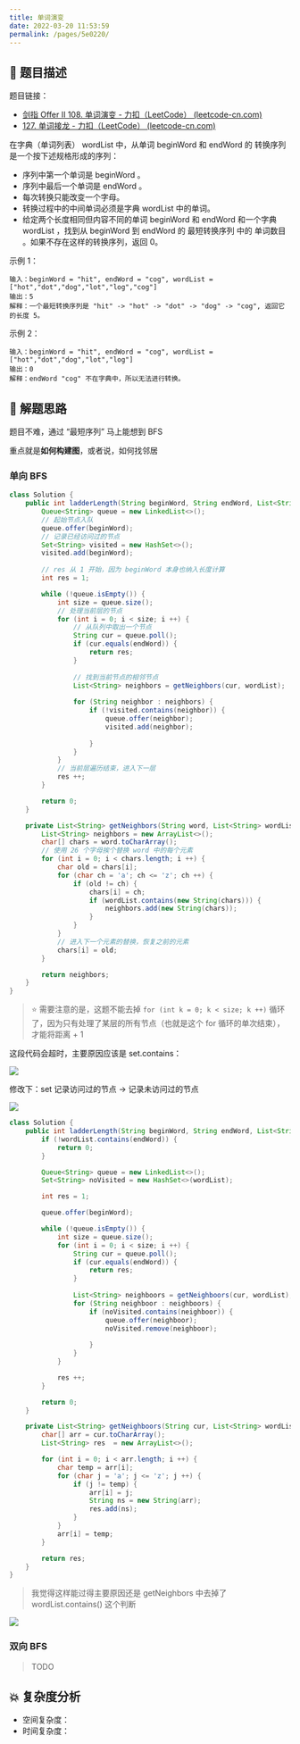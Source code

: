 ```yaml
---
title: 单词演变
date: 2022-03-20 11:53:59
permalink: /pages/5e0220/
---
```


## 📃 题目描述

题目链接：

- [剑指 Offer II 108. 单词演变 - 力扣（LeetCode） (leetcode-cn.com)](https://leetcode-cn.com/problems/om3reC/)
- [127. 单词接龙 - 力扣（LeetCode） (leetcode-cn.com)](https://leetcode-cn.com/problems/word-ladder/)

在字典（单词列表） wordList 中，从单词 beginWord 和 endWord 的 转换序列 是一个按下述规格形成的序列：

- 序列中第一个单词是 beginWord 。
- 序列中最后一个单词是 endWord 。
- 每次转换只能改变一个字母。
- 转换过程中的中间单词必须是字典 wordList 中的单词。
- 给定两个长度相同但内容不同的单词 beginWord 和 endWord 和一个字典 wordList ，找到从 beginWord 到 endWord 的 最短转换序列 中的 单词数目 。如果不存在这样的转换序列，返回 0。

示例 1：

```
输入：beginWord = "hit", endWord = "cog", wordList = ["hot","dot","dog","lot","log","cog"]
输出：5
解释：一个最短转换序列是 "hit" -> "hot" -> "dot" -> "dog" -> "cog", 返回它的长度 5。
```

示例 2：

```
输入：beginWord = "hit", endWord = "cog", wordList = ["hot","dot","dog","lot","log"]
输出：0
解释：endWord "cog" 不在字典中，所以无法进行转换。
```

## 🔔 解题思路

题目不难，通过 “最短序列” 马上能想到 BFS

重点就是**如何构建图**，或者说，如何找邻居

### 单向 BFS


```java
class Solution {
    public int ladderLength(String beginWord, String endWord, List<String> wordList) {
        Queue<String> queue = new LinkedList<>();
        // 起始节点入队
        queue.offer(beginWord);
        // 记录已经访问过的节点
        Set<String> visited = new HashSet<>();
        visited.add(beginWord);
		
        // res 从 1 开始，因为 beginWord 本身也纳入长度计算
        int res = 1;

        while (!queue.isEmpty()) {
            int size = queue.size();
            // 处理当前层的节点
            for (int i = 0; i < size; i ++) {
                // 从队列中取出一个节点
                String cur = queue.poll();
                if (cur.equals(endWord)) {
                    return res;
                }
                
                // 找到当前节点的相邻节点
                List<String> neighbors = getNeighbors(cur, wordList);
                
                for (String neighbor : neighbors) {
                    if (!visited.contains(neighbor)) {
                        queue.offer(neighbor);
                        visited.add(neighbor);
                        
                    }
                }
            }
            // 当前层遍历结束，进入下一层
            res ++;
        }

        return 0;
    }

    private List<String> getNeighbors(String word, List<String> wordList) {
        List<String> neighbors = new ArrayList<>();
        char[] chars = word.toCharArray();
        // 使用 26 个字母挨个替换 word 中的每个元素
        for (int i = 0; i < chars.length; i ++) {
            char old = chars[i];
            for (char ch = 'a'; ch <= 'z'; ch ++) {
                if (old != ch) {
                    chars[i] = ch;
                    if (wordList.contains(new String(chars))) {
                        neighbors.add(new String(chars));
                    }
                }
            }
            // 进入下一个元素的替换，恢复之前的元素
            chars[i] = old;
        }

        return neighbors;
    }
}
```

> ⭐ 需要注意的是，这题不能去掉 `for (int k = 0; k < size; k ++)` 循环了，因为只有处理了某层的所有节点（也就是这个 for 循环的单次结束），才能将距离 + 1

这段代码会超时，主要原因应该是 set.contains：

![](https://cs-wiki.oss-cn-shanghai.aliyuncs.com/img/20220316175317.png)

修改下：set 记录访问过的节点 -> 记录未访问过的节点

![](https://cs-wiki.oss-cn-shanghai.aliyuncs.com/img/20220316175936.png)

```java
class Solution {
    public int ladderLength(String beginWord, String endWord, List<String> wordList) {
        if (!wordList.contains(endWord)) {
            return 0;
        }

        Queue<String> queue = new LinkedList<>();
        Set<String> noVisited = new HashSet<>(wordList);

        int res = 1;

        queue.offer(beginWord);

        while (!queue.isEmpty()) {
            int size = queue.size();
            for (int i = 0; i < size; i ++) {
                String cur = queue.poll();
                if (cur.equals(endWord)) {
                    return res;
                }
                        
                List<String> neighboors = getNeighboors(cur, wordList);
                for (String neighboor : neighboors) {
                    if (noVisited.contains(neighboor)) {
                        queue.offer(neighboor);
                        noVisited.remove(neighboor);
                        
                    }
                }
            }

            res ++;
        }

        return 0;
    }

    private List<String> getNeighboors(String cur, List<String> wordList) {
        char[] arr = cur.toCharArray();
        List<String> res  = new ArrayList<>();

        for (int i = 0; i < arr.length; i ++) {
            char temp = arr[i];
            for (char j = 'a'; j <= 'z'; j ++) {
                if (j != temp) {
                    arr[i] = j;
                    String ns = new String(arr);
                    res.add(ns);
                }
            }
            arr[i] = temp;
        }

        return res;
    }
}
```



> 我觉得这样能过得主要原因还是 getNeighbors 中去掉了 wordList.contains() 这个判断

![](https://cs-wiki.oss-cn-shanghai.aliyuncs.com/img/20220316175957.png)

### 双向 BFS

> TODO

## 💥 复杂度分析

- 空间复杂度：
- 时间复杂度：
